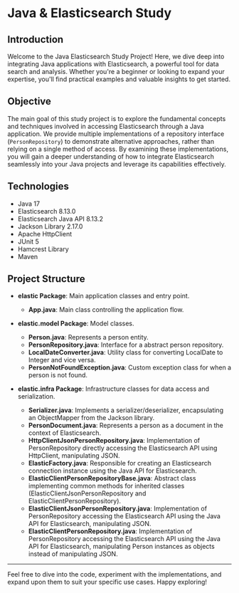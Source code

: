 # Java & Elasticsearch Study

## Introduction

Welcome to the Java Elasticsearch Study Project! Here, we dive deep into integrating Java applications with Elasticsearch, a powerful tool for data search and analysis. Whether you're a beginner or looking to expand your expertise, you'll find practical examples and valuable insights to get started.

## Objective

The main goal of this study project is to explore the fundamental concepts and techniques involved in accessing Elasticsearch through a Java application. We provide multiple implementations of a repository interface (`PersonRepository`) to demonstrate alternative approaches, rather than relying on a single method of access. By examining these implementations, you will gain a deeper understanding of how to integrate Elasticsearch seamlessly into your Java projects and leverage its capabilities effectively.

## Technologies

- Java 17
- Elasticsearch 8.13.0
- Elasticsearch Java API 8.13.2
- Jackson Library 2.17.0
- Apache HttpClient
- JUnit 5
- Hamcrest Library
- Maven

## Project Structure

- **elastic Package**: Main application classes and entry point.
  - **App.java**: Main class controlling the application flow.

- **elastic.model Package**: Model classes.
  - **Person.java**: Represents a person entity.
  - **PersonRepository.java**: Interface for a abstract person repository.
  - **LocalDateConverter.java**: Utility class for converting LocalDate to Integer and vice versa.
  - **PersonNotFoundException.java**: Custom exception class for when a person is not found.

- **elastic.infra Package**: Infrastructure classes for data access and serialization.
  - **Serializer.java**: Implements a serializer/deserializer, encapsulating an ObjectMapper from the Jackson library.
  - **PersonDocument.java**: Represents a person as a document in the context of Elasticsearch.
  - **HttpClientJsonPersonRepository.java**: Implementation of PersonRepository directly accessing the Elasticsearch API using HttpClient, manipulating JSON.
  - **ElasticFactory.java**: Responsible for creating an Elasticsearch connection instance using the Java API for Elasticsearch.
  - **ElasticClientPersonRepositoryBase.java**: Abstract class implementing common methods for inherited classes (ElasticClientJsonPersonRepository and ElasticClientPersonRepository).
  - **ElasticClientJsonPersonRepository.java**: Implementation of PersonRepository accessing the Elasticsearch API using the Java API for Elasticsearch, manipulating JSON.
  - **ElasticClientPersonRepository.java**: Implementation of PersonRepository accessing the Elasticsearch API using the Java API for Elasticsearch, manipulating Person instances as objects instead of manipulating JSON.

---

Feel free to dive into the code, experiment with the implementations, and expand upon them to suit your specific use cases. Happy exploring!
